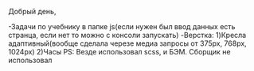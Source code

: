 Добрый день,

-Задачи по учебнику в папке js(если нужен был ввод данных есть странца, если нет то можно с консоли запускать)
-Верстка:
    1)Кресла адаптивный(вообще сделала черезе медиа запросы от 375рх, 768рх, 1024рх)
    2)Часы
    PS: Везде использовал scss, и БЭМ. Сборщик не использовал